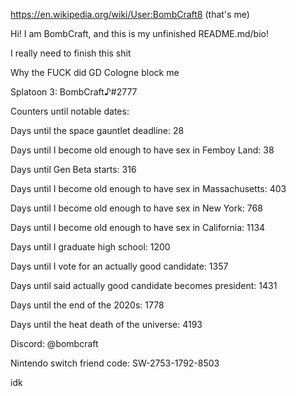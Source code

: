 https://en.wikipedia.org/wiki/User:BombCraft8 (that's me)

Hi! I am BombCraft, and this is my unfinished README.md/bio!

I really need to finish this shit

Why the FUCK did GD Cologne block me

Splatoon 3: BombCraft♪#2777

Counters until notable dates:

Days until the space gauntlet deadline: 28

Days until I become old enough to have sex in Femboy Land: 38

Days until Gen Beta starts: 316

Days until I become old enough to have sex in Massachusetts: 403

Days until I become old enough to have sex in New York: 768

Days until I become old enough to have sex in California: 1134

Days until I graduate high school: 1200

Days until I vote for an actually good candidate: 1357

Days until said actually good candidate becomes president: 1431

Days until the end of the 2020s: 1778

Days until the heat death of the universe: 4193

Discord: @bombcraft

Nintendo switch friend code: SW-2753-1792-8503

idk
